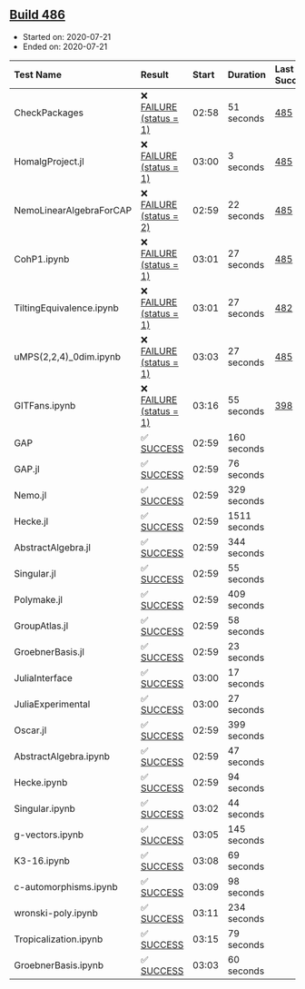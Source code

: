 ## [Build 486](https://oscarci.mathematik.uni-kl.de/job/oscar-stable/486/)

* Started on: 2020-07-21
* Ended on: 2020-07-21

| Test Name    | Result | Start | Duration | Last Success | First Failure |
|:-------------|:-------|:------|:---------|:-------------|:--------------|
| CheckPackages | ❌ [FAILURE (status = 1)](https://oscarci.mathematik.uni-kl.de/job/oscar-stable/486/artifact/logs/build-486/CheckPackages.log) | 02:58 | 51 seconds | [485](https://oscarci.mathematik.uni-kl.de/job/oscar-stable/485/) | [486](https://oscarci.mathematik.uni-kl.de/job/oscar-stable/486/) |
| HomalgProject.jl | ❌ [FAILURE (status = 1)](https://oscarci.mathematik.uni-kl.de/job/oscar-stable/486/artifact/logs/build-486/HomalgProject.jl.log) | 03:00 | 3 seconds | [485](https://oscarci.mathematik.uni-kl.de/job/oscar-stable/485/) | [486](https://oscarci.mathematik.uni-kl.de/job/oscar-stable/486/) |
| NemoLinearAlgebraForCAP | ❌ [FAILURE (status = 2)](https://oscarci.mathematik.uni-kl.de/job/oscar-stable/486/artifact/logs/build-486/NemoLinearAlgebraForCAP.log) | 02:59 | 22 seconds | [485](https://oscarci.mathematik.uni-kl.de/job/oscar-stable/485/) | [486](https://oscarci.mathematik.uni-kl.de/job/oscar-stable/486/) |
| CohP1.ipynb | ❌ [FAILURE (status = 1)](https://oscarci.mathematik.uni-kl.de/job/oscar-stable/486/artifact/logs/build-486/CohP1.ipynb.log) | 03:01 | 27 seconds | [485](https://oscarci.mathematik.uni-kl.de/job/oscar-stable/485/) | [486](https://oscarci.mathematik.uni-kl.de/job/oscar-stable/486/) |
| TiltingEquivalence.ipynb | ❌ [FAILURE (status = 1)](https://oscarci.mathematik.uni-kl.de/job/oscar-stable/486/artifact/logs/build-486/TiltingEquivalence.ipynb.log) | 03:01 | 27 seconds | [482](https://oscarci.mathematik.uni-kl.de/job/oscar-stable/482/) | [483](https://oscarci.mathematik.uni-kl.de/job/oscar-stable/483/) |
| uMPS(2,2,4)_0dim.ipynb | ❌ [FAILURE (status = 1)](https://oscarci.mathematik.uni-kl.de/job/oscar-stable/486/artifact/logs/build-486/uMPS-2-2-4-_0dim.ipynb.log) | 03:03 | 27 seconds | [485](https://oscarci.mathematik.uni-kl.de/job/oscar-stable/485/) | [486](https://oscarci.mathematik.uni-kl.de/job/oscar-stable/486/) |
| GITFans.ipynb | ❌ [FAILURE (status = 1)](https://oscarci.mathematik.uni-kl.de/job/oscar-stable/486/artifact/logs/build-486/GITFans.ipynb.log) | 03:16 | 55 seconds | [398](https://oscarci.mathematik.uni-kl.de/job/oscar-stable/398/) | [399](https://oscarci.mathematik.uni-kl.de/job/oscar-stable/399/) |
| GAP | ✅ [SUCCESS](https://oscarci.mathematik.uni-kl.de/job/oscar-stable/486/artifact/logs/build-486/GAP.log) | 02:59 | 160 seconds |  |  |
| GAP.jl | ✅ [SUCCESS](https://oscarci.mathematik.uni-kl.de/job/oscar-stable/486/artifact/logs/build-486/GAP.jl.log) | 02:59 | 76 seconds |  |  |
| Nemo.jl | ✅ [SUCCESS](https://oscarci.mathematik.uni-kl.de/job/oscar-stable/486/artifact/logs/build-486/Nemo.jl.log) | 02:59 | 329 seconds |  |  |
| Hecke.jl | ✅ [SUCCESS](https://oscarci.mathematik.uni-kl.de/job/oscar-stable/486/artifact/logs/build-486/Hecke.jl.log) | 02:59 | 1511 seconds |  |  |
| AbstractAlgebra.jl | ✅ [SUCCESS](https://oscarci.mathematik.uni-kl.de/job/oscar-stable/486/artifact/logs/build-486/AbstractAlgebra.jl.log) | 02:59 | 344 seconds |  |  |
| Singular.jl | ✅ [SUCCESS](https://oscarci.mathematik.uni-kl.de/job/oscar-stable/486/artifact/logs/build-486/Singular.jl.log) | 02:59 | 55 seconds |  |  |
| Polymake.jl | ✅ [SUCCESS](https://oscarci.mathematik.uni-kl.de/job/oscar-stable/486/artifact/logs/build-486/Polymake.jl.log) | 02:59 | 409 seconds |  |  |
| GroupAtlas.jl | ✅ [SUCCESS](https://oscarci.mathematik.uni-kl.de/job/oscar-stable/486/artifact/logs/build-486/GroupAtlas.jl.log) | 02:59 | 58 seconds |  |  |
| GroebnerBasis.jl | ✅ [SUCCESS](https://oscarci.mathematik.uni-kl.de/job/oscar-stable/486/artifact/logs/build-486/GroebnerBasis.jl.log) | 02:59 | 23 seconds |  |  |
| JuliaInterface | ✅ [SUCCESS](https://oscarci.mathematik.uni-kl.de/job/oscar-stable/486/artifact/logs/build-486/JuliaInterface.log) | 03:00 | 17 seconds |  |  |
| JuliaExperimental | ✅ [SUCCESS](https://oscarci.mathematik.uni-kl.de/job/oscar-stable/486/artifact/logs/build-486/JuliaExperimental.log) | 03:00 | 27 seconds |  |  |
| Oscar.jl | ✅ [SUCCESS](https://oscarci.mathematik.uni-kl.de/job/oscar-stable/486/artifact/logs/build-486/Oscar.jl.log) | 02:59 | 399 seconds |  |  |
| AbstractAlgebra.ipynb | ✅ [SUCCESS](https://oscarci.mathematik.uni-kl.de/job/oscar-stable/486/artifact/logs/build-486/AbstractAlgebra.ipynb.log) | 02:59 | 47 seconds |  |  |
| Hecke.ipynb | ✅ [SUCCESS](https://oscarci.mathematik.uni-kl.de/job/oscar-stable/486/artifact/logs/build-486/Hecke.ipynb.log) | 02:59 | 94 seconds |  |  |
| Singular.ipynb | ✅ [SUCCESS](https://oscarci.mathematik.uni-kl.de/job/oscar-stable/486/artifact/logs/build-486/Singular.ipynb.log) | 03:02 | 44 seconds |  |  |
| g-vectors.ipynb | ✅ [SUCCESS](https://oscarci.mathematik.uni-kl.de/job/oscar-stable/486/artifact/logs/build-486/g-vectors.ipynb.log) | 03:05 | 145 seconds |  |  |
| K3-16.ipynb | ✅ [SUCCESS](https://oscarci.mathematik.uni-kl.de/job/oscar-stable/486/artifact/logs/build-486/K3-16.ipynb.log) | 03:08 | 69 seconds |  |  |
| c-automorphisms.ipynb | ✅ [SUCCESS](https://oscarci.mathematik.uni-kl.de/job/oscar-stable/486/artifact/logs/build-486/c-automorphisms.ipynb.log) | 03:09 | 98 seconds |  |  |
| wronski-poly.ipynb | ✅ [SUCCESS](https://oscarci.mathematik.uni-kl.de/job/oscar-stable/486/artifact/logs/build-486/wronski-poly.ipynb.log) | 03:11 | 234 seconds |  |  |
| Tropicalization.ipynb | ✅ [SUCCESS](https://oscarci.mathematik.uni-kl.de/job/oscar-stable/486/artifact/logs/build-486/Tropicalization.ipynb.log) | 03:15 | 79 seconds |  |  |
| GroebnerBasis.ipynb | ✅ [SUCCESS](https://oscarci.mathematik.uni-kl.de/job/oscar-stable/486/artifact/logs/build-486/GroebnerBasis.ipynb.log) | 03:03 | 60 seconds |  |  |
